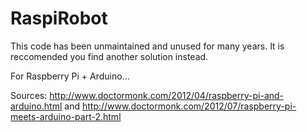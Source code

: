 RaspiRobot
==========

This code has been unmaintained and unused for many years. It is reccomended you find another solution instead.

For Raspberry Pi + Arduino...

Sources: http://www.doctormonk.com/2012/04/raspberry-pi-and-arduino.html and http://www.doctormonk.com/2012/07/raspberry-pi-meets-arduino-part-2.html
